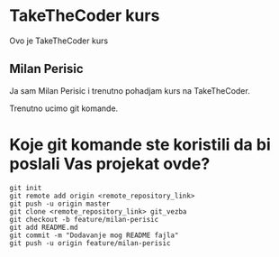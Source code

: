 # TakeTheCoder kurs

Ovo je TakeTheCoder kurs

## Milan Perisic

Ja sam Milan Perisic i trenutno pohadjam kurs na TakeTheCoder.

Trenutno ucimo git komande.

# Koje git komande ste koristili da bi poslali Vas projekat ovde?

```
git init
git remote add origin <remote_repository_link>
git push -u origin master
git clone <remote_repository_link> git_vezba
git checkout -b feature/milan-perisic
git add README.md
git commit -m "Dodavanje mog README fajla"
git push -u origin feature/milan-perisic

```
